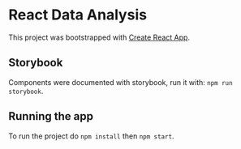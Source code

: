 # React Data Analysis

This project was bootstrapped with [Create React App](https://github.com/facebook/create-react-app).

## Storybook

Components were documented with storybook, run it with: `npm run storybook`.

## Running the app

To run the project do `npm install` then `npm start`.
